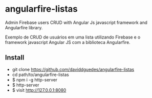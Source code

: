 # angularfire-listas

Admin Firebase users CRUD with Angular Js javascript framework and Angularfire library.

Exemplo de CRUD de usuários em uma lista utilizando Firebase e o framework javascript Angular JS com a biblioteca Angularfire.

## Install

* git clone https://github.com/daviddguedes/angularfire-listas
* cd path/to/angularfire-listas
* $ npm i -g http-server
* $ http-server
* $ visit http://127.0.0.1:8080

